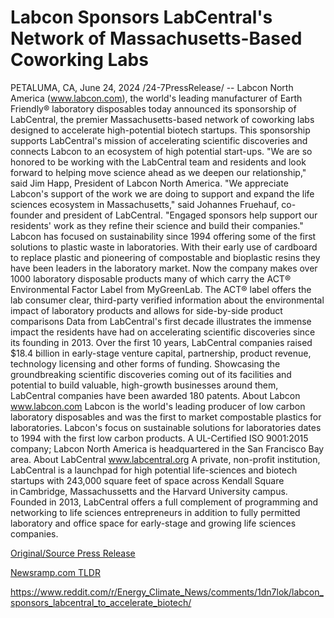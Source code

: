 # Labcon Sponsors LabCentral's Network of Massachusetts-Based Coworking Labs

PETALUMA, CA, June 24, 2024 /24-7PressRelease/ -- Labcon North America (www.labcon.com), the world's leading manufacturer of Earth Friendly® laboratory disposables today announced its sponsorship of LabCentral, the premier Massachusetts-based network of coworking labs designed to accelerate high-potential biotech startups.   This sponsorship supports LabCentral's mission of accelerating scientific discoveries and connects Labcon to an ecosystem of high potential start-ups. "We are so honored to be working with the LabCentral team and residents and look forward to helping move science ahead as we deepen our relationship," said Jim Happ, President of Labcon North America.   "We appreciate Labcon's support of the work we are doing to support and expand the life sciences ecosystem in Massachusetts," said Johannes Fruehauf, co-founder and president of LabCentral. "Engaged sponsors help support our residents' work as they refine their science and build their companies."   Labcon has focused on sustainability since 1994 offering some of the first solutions to plastic waste in laboratories. With their early use of cardboard to replace plastic and pioneering of compostable and bioplastic resins they have been leaders in the laboratory market. Now the company makes over 1000 laboratory disposable products many of which carry the ACT® Environmental Factor Label from MyGreenLab. The ACT® label offers the lab consumer clear, third-party verified information about the environmental impact of laboratory products and allows for side-by-side product comparisons  Data from LabCentral's first decade illustrates the immense impact the residents have had on accelerating scientific discoveries since its founding in 2013. Over the first 10 years, LabCentral companies raised $18.4 billion in early-stage venture capital, partnership, product revenue, technology licensing and other forms of funding. Showcasing the groundbreaking scientific discoveries coming out of its facilities and potential to build valuable, high-growth businesses around them, LabCentral companies have been awarded 180 patents.  About Labcon www.labcon.com  Labcon is the world's leading producer of low carbon laboratory disposables and was the first to market compostable plastics for laboratories. Labcon's focus on sustainable solutions for laboratories dates to 1994 with the first low carbon products. A UL-Certified ISO 9001:2015 company; Labcon North America is headquartered in the San Francisco Bay area.  About LabCentral www.labcentral.org  A private, non-profit institution, LabCentral is a launchpad for high potential life-sciences and biotech startups with 243,000 square feet of space across Kendall Square in Cambridge, Massachussetts and the Harvard University campus. Founded in 2013, LabCentral offers a full complement of programming and networking to life sciences entrepreneurs in addition to fully permitted laboratory and office space for early-stage and growing life sciences companies. 

[Original/Source Press Release](https://www.24-7pressrelease.com/press-release/511850/labcon-sponsors-labcentrals-network-of-massachusetts-based-coworking-labs)
                    

[Newsramp.com TLDR](None) 

https://www.reddit.com/r/Energy_Climate_News/comments/1dn7lok/labcon_sponsors_labcentral_to_accelerate_biotech/
